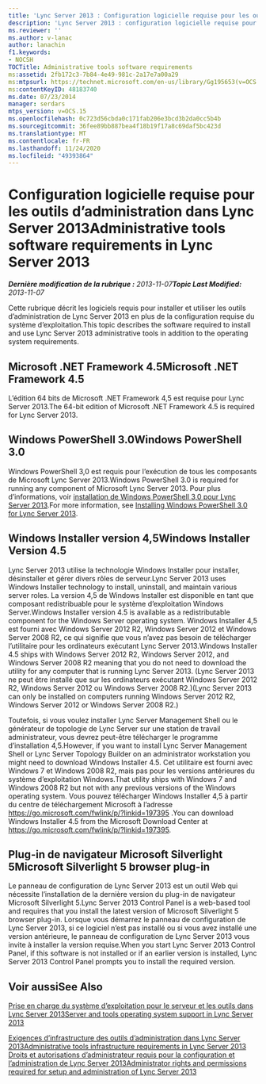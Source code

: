 ```yaml
---
title: 'Lync Server 2013 : Configuration logicielle requise pour les outils d’administration'
description: 'Lync Server 2013 : configuration logicielle requise pour les outils d’administration.'
ms.reviewer: ''
ms.author: v-lanac
author: lanachin
f1.keywords:
- NOCSH
TOCTitle: Administrative tools software requirements
ms:assetid: 2fb172c3-7b84-4e49-981c-2a17e7a00a29
ms:mtpsurl: https://technet.microsoft.com/en-us/library/Gg195653(v=OCS.15)
ms:contentKeyID: 48183740
ms.date: 07/23/2014
manager: serdars
mtps_version: v=OCS.15
ms.openlocfilehash: 0c723d56cbda0c171fab206e3bcd3b2da0cc5b4b
ms.sourcegitcommit: 36fee89bb887bea4f18b19f17a8c69daf5bc423d
ms.translationtype: MT
ms.contentlocale: fr-FR
ms.lasthandoff: 11/24/2020
ms.locfileid: "49393864"
---
```

# <a name="administrative-tools-software-requirements-in-lync-server-2013"></a><span data-ttu-id="44aba-103">Configuration logicielle requise pour les outils d’administration dans Lync Server 2013</span><span class="sxs-lookup"><span data-stu-id="44aba-103">Administrative tools software requirements in Lync Server 2013</span></span>

<div data-xmlns="http://www.w3.org/1999/xhtml">

<div class="topic" data-xmlns="http://www.w3.org/1999/xhtml" data-msxsl="urn:schemas-microsoft-com:xslt" data-cs="https://msdn.microsoft.com/">

<div data-asp="https://msdn2.microsoft.com/asp">



</div>

<div id="mainSection">

<div id="mainBody"><span data-ttu-id="44aba-104">

<span> </span></span><span class="sxs-lookup"><span data-stu-id="44aba-104">

<span> </span></span></span>

<span data-ttu-id="44aba-105">_**Dernière modification de la rubrique :** 2013-11-07_</span><span class="sxs-lookup"><span data-stu-id="44aba-105">_**Topic Last Modified:** 2013-11-07_</span></span>

<span data-ttu-id="44aba-106">Cette rubrique décrit les logiciels requis pour installer et utiliser les outils d’administration de Lync Server 2013 en plus de la configuration requise du système d’exploitation.</span><span class="sxs-lookup"><span data-stu-id="44aba-106">This topic describes the software required to install and use Lync Server 2013 administrative tools in addition to the operating system requirements.</span></span>

<div>

## <a name="microsoft-net-framework-45"></a><span data-ttu-id="44aba-107">Microsoft .NET Framework 4.5</span><span class="sxs-lookup"><span data-stu-id="44aba-107">Microsoft .NET Framework 4.5</span></span>

<span data-ttu-id="44aba-108">L’édition 64 bits de Microsoft .NET Framework 4,5 est requise pour Lync Server 2013.</span><span class="sxs-lookup"><span data-stu-id="44aba-108">The 64-bit edition of Microsoft .NET Framework 4.5 is required for Lync Server 2013.</span></span>

</div>

<div>

## <a name="windows-powershell-30"></a><span data-ttu-id="44aba-109">Windows PowerShell 3.0</span><span class="sxs-lookup"><span data-stu-id="44aba-109">Windows PowerShell 3.0</span></span>

<span data-ttu-id="44aba-110">Windows PowerShell 3,0 est requis pour l’exécution de tous les composants de Microsoft Lync Server 2013.</span><span class="sxs-lookup"><span data-stu-id="44aba-110">Windows PowerShell 3.0 is required for running any component of Microsoft Lync Server 2013.</span></span> <span data-ttu-id="44aba-111">Pour plus d’informations, voir [installation de Windows PowerShell 3,0 pour Lync Server 2013](lync-server-2013-installing-windows-powershell-3-0.md).</span><span class="sxs-lookup"><span data-stu-id="44aba-111">For more information, see [Installing Windows PowerShell 3.0 for Lync Server 2013](lync-server-2013-installing-windows-powershell-3-0.md).</span></span>

</div>

<div>

## <a name="windows-installer-version-45"></a><span data-ttu-id="44aba-112">Windows Installer version 4,5</span><span class="sxs-lookup"><span data-stu-id="44aba-112">Windows Installer Version 4.5</span></span>

<span data-ttu-id="44aba-113">Lync Server 2013 utilise la technologie Windows Installer pour installer, désinstaller et gérer divers rôles de serveur.</span><span class="sxs-lookup"><span data-stu-id="44aba-113">Lync Server 2013 uses Windows Installer technology to install, uninstall, and maintain various server roles.</span></span> <span data-ttu-id="44aba-114">La version 4,5 de Windows Installer est disponible en tant que composant redistribuable pour le système d’exploitation Windows Server.</span><span class="sxs-lookup"><span data-stu-id="44aba-114">Windows Installer version 4.5 is available as a redistributable component for the Windows Server operating system.</span></span> <span data-ttu-id="44aba-115">Windows Installer 4,5 est fourni avec Windows Server 2012 R2, Windows Server 2012 et Windows Server 2008 R2, ce qui signifie que vous n’avez pas besoin de télécharger l’utilitaire pour les ordinateurs exécutant Lync Server 2013.</span><span class="sxs-lookup"><span data-stu-id="44aba-115">Windows Installer 4.5 ships with Windows Server 2012 R2, Windows Server 2012, and Windows Server 2008 R2 meaning that you do not need to download the utility for any computer that is running Lync Server 2013.</span></span> <span data-ttu-id="44aba-116">(Lync Server 2013 ne peut être installé que sur les ordinateurs exécutant Windows Server 2012 R2, Windows Server 2012 ou Windows Server 2008 R2.)</span><span class="sxs-lookup"><span data-stu-id="44aba-116">(Lync Server 2013 can only be installed on computers running Windows Server 2012 R2, Windows Server 2012 or Windows Server 2008 R2.)</span></span>

<span data-ttu-id="44aba-117">Toutefois, si vous voulez installer Lync Server Management Shell ou le générateur de topologie de Lync Server sur une station de travail administrateur, vous devrez peut-être télécharger le programme d’installation 4,5.</span><span class="sxs-lookup"><span data-stu-id="44aba-117">However, if you want to install Lync Server Management Shell or Lync Server Topology Builder on an administrator workstation you might need to download Windows Installer 4.5.</span></span> <span data-ttu-id="44aba-118">Cet utilitaire est fourni avec Windows 7 et Windows 2008 R2, mais pas pour les versions antérieures du système d’exploitation Windows.</span><span class="sxs-lookup"><span data-stu-id="44aba-118">That utility ships with Windows 7 and Windows 2008 R2 but not with any previous versions of the Windows operating system.</span></span> <span data-ttu-id="44aba-119">Vous pouvez télécharger Windows Installer 4,5 à partir du centre de téléchargement Microsoft à l’adresse <https://go.microsoft.com/fwlink/p/?linkid=197395> .</span><span class="sxs-lookup"><span data-stu-id="44aba-119">You can download Windows Installer 4.5 from the Microsoft Download Center at <https://go.microsoft.com/fwlink/p/?linkid=197395>.</span></span>

</div>

<div>

## <a name="microsoft-silverlight-5-browser-plug-in"></a><span data-ttu-id="44aba-120">Plug-in de navigateur Microsoft Silverlight 5</span><span class="sxs-lookup"><span data-stu-id="44aba-120">Microsoft Silverlight 5 browser plug-in</span></span>

<span data-ttu-id="44aba-121">Le panneau de configuration de Lync Server 2013 est un outil Web qui nécessite l’installation de la dernière version du plug-in de navigateur Microsoft Silverlight 5.</span><span class="sxs-lookup"><span data-stu-id="44aba-121">Lync Server 2013 Control Panel is a web-based tool and requires that you install the latest version of Microsoft Silverlight 5 browser plug-in.</span></span> <span data-ttu-id="44aba-122">Lorsque vous démarrez le panneau de configuration de Lync Server 2013, si ce logiciel n’est pas installé ou si vous avez installé une version antérieure, le panneau de configuration de Lync Server 2013 vous invite à installer la version requise.</span><span class="sxs-lookup"><span data-stu-id="44aba-122">When you start Lync Server 2013 Control Panel, if this software is not installed or if an earlier version is installed, Lync Server 2013 Control Panel prompts you to install the required version.</span></span>

</div>

<div>

## <a name="see-also"></a><span data-ttu-id="44aba-123">Voir aussi</span><span class="sxs-lookup"><span data-stu-id="44aba-123">See Also</span></span>


[<span data-ttu-id="44aba-124">Prise en charge du système d’exploitation pour le serveur et les outils dans Lync Server 2013</span><span class="sxs-lookup"><span data-stu-id="44aba-124">Server and tools operating system support in Lync Server 2013</span></span>](lync-server-2013-server-and-tools-operating-system-support.md)  


[<span data-ttu-id="44aba-125">Exigences d’infrastructure des outils d’administration dans Lync Server 2013</span><span class="sxs-lookup"><span data-stu-id="44aba-125">Administrative tools infrastructure requirements in Lync Server 2013</span></span>](lync-server-2013-administrative-tools-infrastructure-requirements.md)  
[<span data-ttu-id="44aba-126">Droits et autorisations d’administrateur requis pour la configuration et l’administration de Lync Server 2013</span><span class="sxs-lookup"><span data-stu-id="44aba-126">Administrator rights and permissions required for setup and administration of Lync Server 2013</span></span>](lync-server-2013-administrator-rights-and-permissions-required-for-setup-and-administration.md)  
  

<span data-ttu-id="44aba-127"></div>

</div>

<span> </span>

</div>

</div>

</span><span class="sxs-lookup"><span data-stu-id="44aba-127"></div>

</div>

<span> </span>

</div>

</div>

</span></span></div>

